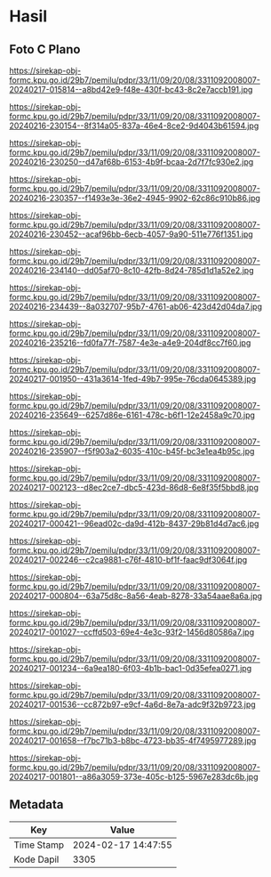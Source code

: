 # Hasil

## Foto C Plano

https://sirekap-obj-formc.kpu.go.id/29b7/pemilu/pdpr/33/11/09/20/08/3311092008007-20240217-015814--a8bd42e9-f48e-430f-bc43-8c2e7accb191.jpg

https://sirekap-obj-formc.kpu.go.id/29b7/pemilu/pdpr/33/11/09/20/08/3311092008007-20240216-230154--8f314a05-837a-46e4-8ce2-9d4043b61594.jpg

https://sirekap-obj-formc.kpu.go.id/29b7/pemilu/pdpr/33/11/09/20/08/3311092008007-20240216-230250--d47af68b-6153-4b9f-bcaa-2d7f7fc930e2.jpg

https://sirekap-obj-formc.kpu.go.id/29b7/pemilu/pdpr/33/11/09/20/08/3311092008007-20240216-230357--f1493e3e-36e2-4945-9902-62c86c910b86.jpg

https://sirekap-obj-formc.kpu.go.id/29b7/pemilu/pdpr/33/11/09/20/08/3311092008007-20240216-230452--acaf96bb-6ecb-4057-9a90-511e776f1351.jpg

https://sirekap-obj-formc.kpu.go.id/29b7/pemilu/pdpr/33/11/09/20/08/3311092008007-20240216-234140--dd05af70-8c10-42fb-8d24-785d1d1a52e2.jpg

https://sirekap-obj-formc.kpu.go.id/29b7/pemilu/pdpr/33/11/09/20/08/3311092008007-20240216-234439--8a032707-95b7-4761-ab06-423d42d04da7.jpg

https://sirekap-obj-formc.kpu.go.id/29b7/pemilu/pdpr/33/11/09/20/08/3311092008007-20240216-235216--fd0fa77f-7587-4e3e-a4e9-204df8cc7f60.jpg

https://sirekap-obj-formc.kpu.go.id/29b7/pemilu/pdpr/33/11/09/20/08/3311092008007-20240217-001950--431a3614-1fed-49b7-995e-76cda0645389.jpg

https://sirekap-obj-formc.kpu.go.id/29b7/pemilu/pdpr/33/11/09/20/08/3311092008007-20240216-235649--6257d86e-6161-478c-b6f1-12e2458a9c70.jpg

https://sirekap-obj-formc.kpu.go.id/29b7/pemilu/pdpr/33/11/09/20/08/3311092008007-20240216-235907--f5f903a2-6035-410c-b45f-bc3e1ea4b95c.jpg

https://sirekap-obj-formc.kpu.go.id/29b7/pemilu/pdpr/33/11/09/20/08/3311092008007-20240217-002123--d8ec2ce7-dbc5-423d-86d8-6e8f35f5bbd8.jpg

https://sirekap-obj-formc.kpu.go.id/29b7/pemilu/pdpr/33/11/09/20/08/3311092008007-20240217-000421--96ead02c-da9d-412b-8437-29b81d4d7ac6.jpg

https://sirekap-obj-formc.kpu.go.id/29b7/pemilu/pdpr/33/11/09/20/08/3311092008007-20240217-002246--c2ca9881-c76f-4810-bf1f-faac9df3064f.jpg

https://sirekap-obj-formc.kpu.go.id/29b7/pemilu/pdpr/33/11/09/20/08/3311092008007-20240217-000804--63a75d8c-8a56-4eab-8278-33a54aae8a6a.jpg

https://sirekap-obj-formc.kpu.go.id/29b7/pemilu/pdpr/33/11/09/20/08/3311092008007-20240217-001027--ccffd503-69e4-4e3c-93f2-1456d80586a7.jpg

https://sirekap-obj-formc.kpu.go.id/29b7/pemilu/pdpr/33/11/09/20/08/3311092008007-20240217-001234--6a9ea180-6f03-4b1b-bac1-0d35efea0271.jpg

https://sirekap-obj-formc.kpu.go.id/29b7/pemilu/pdpr/33/11/09/20/08/3311092008007-20240217-001536--cc872b97-e9cf-4a6d-8e7a-adc9f32b9723.jpg

https://sirekap-obj-formc.kpu.go.id/29b7/pemilu/pdpr/33/11/09/20/08/3311092008007-20240217-001658--f7bc71b3-b8bc-4723-bb35-4f7495977289.jpg

https://sirekap-obj-formc.kpu.go.id/29b7/pemilu/pdpr/33/11/09/20/08/3311092008007-20240217-001801--a86a3059-373e-405c-b125-5967e283dc6b.jpg


## Metadata

| Key        | Value               |
| ---------- | ------------------- |
| Time Stamp | 2024-02-17 14:47:55 |
| Kode Dapil | 3305                |




